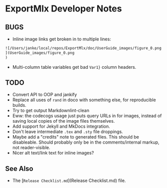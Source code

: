 # ExportMlx Developer Notes

## BUGS

* Inline image links get broken in to multiple lines:

```markdown
![/Users/janke/local/repos/ExportMlx/doc/UserGuide_images/figure_0.png
](UserGuide_images/figure_0.png
)
```

* Multi-column table variables get bad `Var1}` column headers.

## TODO

* Convert API to OOP and jankify
* Replace all uses of `rand` in doco with something else, for reproducible builds.
* Try to get output Markdownlint-clean
* Eww: the codecogs usage just puts query URLs in for images, instead of saving local copies of the image files themselves.
* Add support for Jekyll and MkDocs integration.
* Don't leave intermediate `.tex` and `.sty` file droppings.
* Maybe add a "credits" note to generated files. This should be disableable. Should probably only be in the comments/internal markup, not reader-visible.
* Nicer alt text/link text for inline images?

## See Also

* The [`Release Checklist.md`](Release Checklist.md) file.
